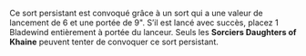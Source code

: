 Ce sort persistant est convoqué grâce à un sort qui a une valeur de lancement de 6 et une portée de 9". S’il est lancé avec succès, placez 1 Bladewind entièrement à portée du lanceur. Seuls les **Sorciers Daughters of Khaine** peuvent tenter de convoquer ce sort persistant.